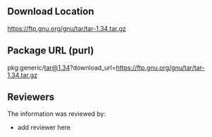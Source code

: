 ## Download Location

https://ftp.gnu.org/gnu/tar/tar-1.34.tar.gz

## Package URL (purl)

pkg:generic/tar@1.34?download_url=https://ftp.gnu.org/gnu/tar/tar-1.34.tar.gz

## Reviewers

The information was reviewed by:

* add reviewer here

